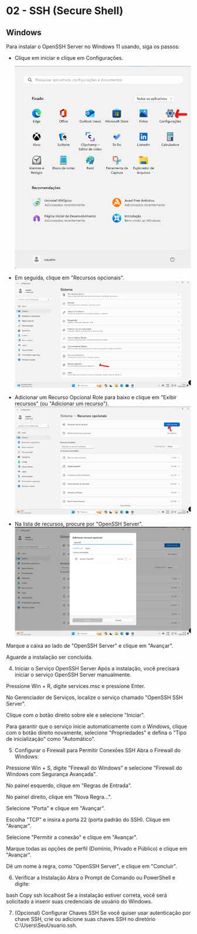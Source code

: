 # 02 - SSH (Secure Shell)

## Windows

Para instalar o OpenSSH Server no Windows 11 usando, siga os passos:

*  Clique em iniciar e clique em Configurações.

    ![SSH](Imagens/ssh/Windows/1.png)

* Em seguida, clique em "Recursos opcionais".
    ![SSH](Imagens/ssh/Windows/2.png)

* Adicionar um Recurso Opcional
Role para baixo e clique em "Exibir recursos" (ou "Adicionar um recurso").
    ![SSH](Imagens/ssh/Windows/3.png)

* Na lista de recursos, procure por "OpenSSH Server".
    ![SSH](Imagens/ssh/Windows/4.png)

Marque a caixa ao lado de "OpenSSH Server" e clique em "Avançar".

Aguarde a instalação ser concluída.

4. Iniciar o Serviço OpenSSH Server
Após a instalação, você precisará iniciar o serviço OpenSSH Server manualmente.

Pressione Win + R, digite services.msc e pressione Enter.

No Gerenciador de Serviços, localize o serviço chamado "OpenSSH SSH Server".

Clique com o botão direito sobre ele e selecione "Iniciar".

Para garantir que o serviço inicie automaticamente com o Windows, clique com o botão direito novamente, selecione "Propriedades" e defina o "Tipo de inicialização" como "Automático".

5. Configurar o Firewall para Permitir Conexões SSH
Abra o Firewall do Windows:

Pressione Win + S, digite "Firewall do Windows" e selecione "Firewall do Windows com Segurança Avançada".

No painel esquerdo, clique em "Regras de Entrada".

No painel direito, clique em "Nova Regra...".

Selecione "Porta" e clique em "Avançar".

Escolha "TCP" e insira a porta 22 (porta padrão do SSH). Clique em "Avançar".

Selecione "Permitir a conexão" e clique em "Avançar".

Marque todas as opções de perfil (Domínio, Privado e Público) e clique em "Avançar".

Dê um nome à regra, como "OpenSSH Server", e clique em "Concluir".

6. Verificar a Instalação
Abra o Prompt de Comando ou PowerShell e digite:

bash
Copy
ssh localhost
Se a instalação estiver correta, você será solicitado a inserir suas credenciais de usuário do Windows.

7. (Opcional) Configurar Chaves SSH
Se você quiser usar autenticação por chave SSH, crie ou adicione suas chaves SSH no diretório C:\Users\SeuUsuario\.ssh\.

